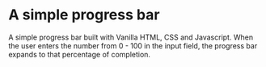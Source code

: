 # A simple progress bar

A simple progress bar built with Vanilla HTML, CSS and Javascript. When the user enters the number from 0 - 100 in the input field, the progress bar expands to that percentage of completion.